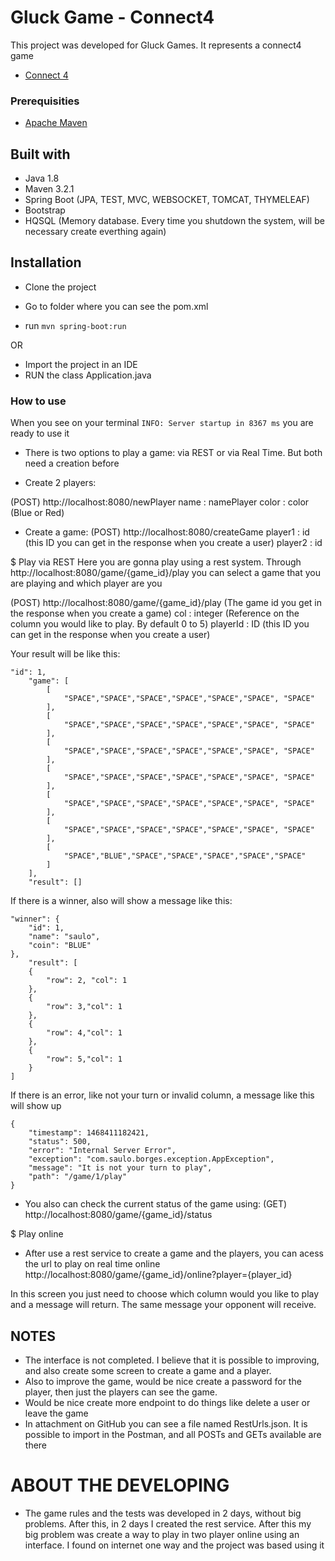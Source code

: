 # Gluck Game - Connect4
This project was developed for Gluck Games. It represents a connect4 game
- [Connect 4](https://en.wikipedia.org/wiki/Connect_Four)

### Prerequisities
- [Apache Maven](https://maven.apache.org/index.html)


## Built with
- Java 1.8
- Maven 3.2.1
- Spring Boot (JPA, TEST, MVC, WEBSOCKET, TOMCAT, THYMELEAF)
- Bootstrap
- HQSQL (Memory database. Every time you shutdown the system, will be necessary create everthing again)


## Installation
- Clone the project

- Go to folder where you can see the pom.xml
- run `mvn spring-boot:run`

OR

- Import the project in an IDE
- RUN the class Application.java


### How to use 
When you see on your terminal `INFO: Server startup in 8367 ms` you are ready to use it

- There is two options to play a game: via REST or via Real Time. But both need a creation before

- Create 2 players: 

(POST) http://localhost:8080/newPlayer
name 	:		namePlayer
color	:		color (Blue or Red)

- Create a game:
(POST) http://localhost:8080/createGame
player1	:	id (this ID you can get in the response when you create a user)
player2	:	id


$ Play via REST
Here you are gonna play using a rest system. Through http://localhost:8080/game/{game_id}/play you can select a game that you are playing and which player are you

(POST) http://localhost:8080/game/{game_id}/play (The game id you get in the response when you create a game)
col 		:	integer	(Reference on the column you would like to play. By default 0 to 5)
playerId	:	ID (this ID you can get in the response when you create a user)

Your result will be like this:

    "id": 1,
        "game": [
            [
                "SPACE","SPACE","SPACE","SPACE","SPACE","SPACE", "SPACE"
            ],
            [
                "SPACE","SPACE","SPACE","SPACE","SPACE","SPACE", "SPACE"
            ],
            [
                "SPACE","SPACE","SPACE","SPACE","SPACE","SPACE", "SPACE"
            ],
            [
                "SPACE","SPACE","SPACE","SPACE","SPACE","SPACE", "SPACE"
            ],
            [
                "SPACE","SPACE","SPACE","SPACE","SPACE","SPACE", "SPACE"
            ],
            [
                "SPACE","SPACE","SPACE","SPACE","SPACE","SPACE", "SPACE"
            ],
            [
                "SPACE","BLUE","SPACE","SPACE","SPACE","SPACE","SPACE"
            ]
        ],
        "result": []


If there is a winner, also will show a message like this:

    "winner": {
        "id": 1,
        "name": "saulo",
        "coin": "BLUE"
    },
        "result": [
        {
            "row": 2, "col": 1
        },
        {
            "row": 3,"col": 1
        },
        {
            "row": 4,"col": 1
        },
        {
            "row": 5,"col": 1
        }
    ]

If there is an error, like not your turn or invalid column, a message like this will show up


    {
        "timestamp": 1468411182421,
        "status": 500,
        "error": "Internal Server Error",
        "exception": "com.saulo.borges.exception.AppException",
        "message": "It is not your turn to play",
        "path": "/game/1/play"
    }


- You also can check the current status of the game using:
(GET) http://localhost:8080/game/{game_id}/status


$ Play online
- After use a rest service to create a game and the players, you can acess the url to play on real time online
http://localhost:8080/game/{game_id}/online?player={player_id}

In this screen you just need to choose which column would you like to play and a message will return.
The same message your opponent will receive.




## NOTES
- The interface is not completed. I believe that it is possible to improving, and also create some screen to create a game and a player.
- Also to improve the game, would be nice create a password for the player, then just the players can see the game.
- Would be nice create more endpoint to do things like delete a user or leave the game
- In attachment on GitHub you can see a file named RestUrls.json. It is possible to import in the Postman, and all POSTs and GETs available are there



# ABOUT THE DEVELOPING
- The game rules and the tests was developed in 2 days, without big problems. After this, in 2 days I created the rest service. After this my big problem was create a way to play in two player online using an interface. I found on internet one way and the project was based using it






